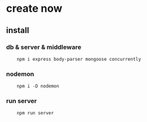 # create now

## install

### db & server & middleware

```shell
    npm i express body-parser mongoose concurrently
```

### nodemon

```shell
    npm i -D nodemon
```

### run server

```shell
    npm run server
```